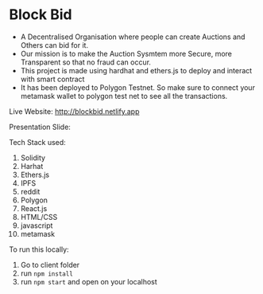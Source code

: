 # **Block Bid**

- A Decentralised Organisation where people can create Auctions and Others can bid for it.
- Our mission is to make the Auction Sysmtem more Secure, more Transparent so that no fraud can occur.
- This project is made using hardhat and ethers.js to deploy and interact with smart contract
- It has been deployed to Polygon Testnet. So make sure to connect your metamask wallet to polygon test net to see all the transactions.

Live Website: http://blockbid.netlify.app

Presentation Slide:

Tech Stack used:

1. Solidity
2. Harhat
3. Ethers.js
4. IPFS
5. reddit
6. Polygon
7. React.js
8. HTML/CSS
9. javascript
10. metamask

To run this locally:

1. Go to client folder
2. run `npm install`
3. run `npm start` and open on your localhost
